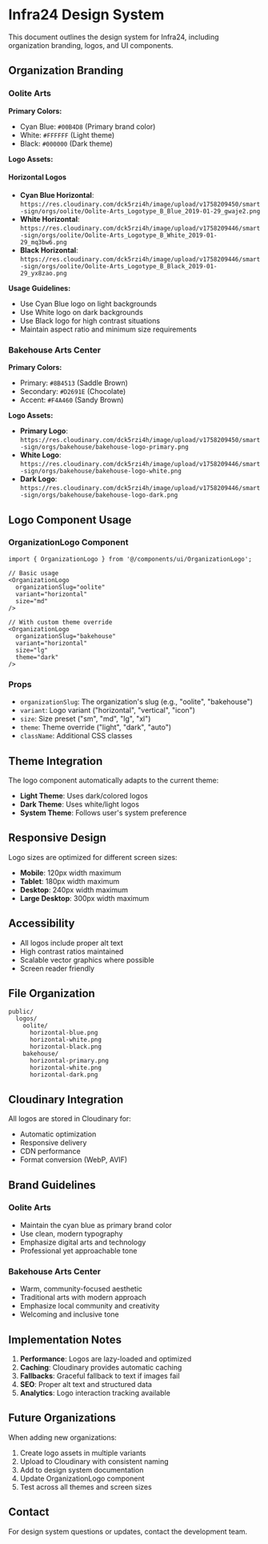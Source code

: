 # Infra24 Design System

This document outlines the design system for Infra24, including organization branding, logos, and UI components.

## Organization Branding

### Oolite Arts

**Primary Colors:**
- Cyan Blue: `#00B4D8` (Primary brand color)
- White: `#FFFFFF` (Light theme)
- Black: `#000000` (Dark theme)

**Logo Assets:**

#### Horizontal Logos
- **Cyan Blue Horizontal**: `https://res.cloudinary.com/dck5rzi4h/image/upload/v1758209450/smart-sign/orgs/oolite/Oolite-Arts_Logotype_B_Blue_2019-01-29_gwaje2.png`
- **White Horizontal**: `https://res.cloudinary.com/dck5rzi4h/image/upload/v1758209446/smart-sign/orgs/oolite/Oolite-Arts_Logotype_B_White_2019-01-29_mq3bw6.png`
- **Black Horizontal**: `https://res.cloudinary.com/dck5rzi4h/image/upload/v1758209446/smart-sign/orgs/oolite/Oolite-Arts_Logotype_B_Black_2019-01-29_yx8zao.png`

**Usage Guidelines:**
- Use Cyan Blue logo on light backgrounds
- Use White logo on dark backgrounds
- Use Black logo for high contrast situations
- Maintain aspect ratio and minimum size requirements

### Bakehouse Arts Center

**Primary Colors:**
- Primary: `#8B4513` (Saddle Brown)
- Secondary: `#D2691E` (Chocolate)
- Accent: `#F4A460` (Sandy Brown)

**Logo Assets:**
- **Primary Logo**: `https://res.cloudinary.com/dck5rzi4h/image/upload/v1758209450/smart-sign/orgs/bakehouse/bakehouse-logo-primary.png`
- **White Logo**: `https://res.cloudinary.com/dck5rzi4h/image/upload/v1758209446/smart-sign/orgs/bakehouse/bakehouse-logo-white.png`
- **Dark Logo**: `https://res.cloudinary.com/dck5rzi4h/image/upload/v1758209446/smart-sign/orgs/bakehouse/bakehouse-logo-dark.png`

## Logo Component Usage

### OrganizationLogo Component

```tsx
import { OrganizationLogo } from '@/components/ui/OrganizationLogo';

// Basic usage
<OrganizationLogo 
  organizationSlug="oolite" 
  variant="horizontal" 
  size="md" 
/>

// With custom theme override
<OrganizationLogo 
  organizationSlug="bakehouse" 
  variant="horizontal" 
  size="lg"
  theme="dark"
/>
```

### Props

- `organizationSlug`: The organization's slug (e.g., "oolite", "bakehouse")
- `variant`: Logo variant ("horizontal", "vertical", "icon")
- `size`: Size preset ("sm", "md", "lg", "xl")
- `theme`: Theme override ("light", "dark", "auto")
- `className`: Additional CSS classes

## Theme Integration

The logo component automatically adapts to the current theme:

- **Light Theme**: Uses dark/colored logos
- **Dark Theme**: Uses white/light logos
- **System Theme**: Follows user's system preference

## Responsive Design

Logo sizes are optimized for different screen sizes:

- **Mobile**: 120px width maximum
- **Tablet**: 180px width maximum  
- **Desktop**: 240px width maximum
- **Large Desktop**: 300px width maximum

## Accessibility

- All logos include proper alt text
- High contrast ratios maintained
- Scalable vector graphics where possible
- Screen reader friendly

## File Organization

```
public/
  logos/
    oolite/
      horizontal-blue.png
      horizontal-white.png
      horizontal-black.png
    bakehouse/
      horizontal-primary.png
      horizontal-white.png
      horizontal-dark.png
```

## Cloudinary Integration

All logos are stored in Cloudinary for:
- Automatic optimization
- Responsive delivery
- CDN performance
- Format conversion (WebP, AVIF)

## Brand Guidelines

### Oolite Arts
- Maintain the cyan blue as primary brand color
- Use clean, modern typography
- Emphasize digital arts and technology
- Professional yet approachable tone

### Bakehouse Arts Center
- Warm, community-focused aesthetic
- Traditional arts with modern approach
- Emphasize local community and creativity
- Welcoming and inclusive tone

## Implementation Notes

1. **Performance**: Logos are lazy-loaded and optimized
2. **Caching**: Cloudinary provides automatic caching
3. **Fallbacks**: Graceful fallback to text if images fail
4. **SEO**: Proper alt text and structured data
5. **Analytics**: Logo interaction tracking available

## Future Organizations

When adding new organizations:

1. Create logo assets in multiple variants
2. Upload to Cloudinary with consistent naming
3. Add to design system documentation
4. Update OrganizationLogo component
5. Test across all themes and screen sizes

## Contact

For design system questions or updates, contact the development team.

